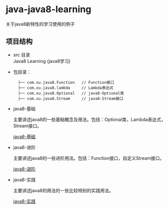 # java-java8-learning
关于java8新特性的学习使用的例子

## 项目结构
- src 目录<br>
Java8 Learning (java8学习) <br>

- 包目录：

        ├── com.xu.java8.Function   // Function接口
        ├── com.xu.java8.lambda	    // Lambda表达式
	    ├── com.xu.java8.Optional	// java8-Optional类
	    ├── com.xu.java8.Stream	    // java8-Stream接口
	    
- java8-基础

    主要讲述java8的一些基础概念及用法。包括：Optional类，Lambda表达式，Stream接口。
    
    [java8-基础](https://github.com/MyHerux/java-java8-learning/blob/master/Java8%E5%9F%BA%E7%A1%80.md)

- java8-进阶

    主要讲述java8的一些进阶用法。包括：Function接口，自定义Stream接口。
    
    [java8-进阶](https://github.com/MyHerux/java-java8-learning/blob/master/Java8%E8%BF%9B%E9%98%B6.md)

- java8-实践

    主要讲述java8的用法的一些比较特别的实践用法。
    
    [java8-实践](https://github.com/MyHerux/java-java8-learning/blob/master/Java8%E5%AE%9E%E8%B7%B5.md)



